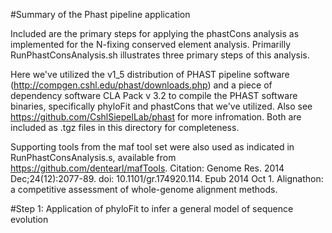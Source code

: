#Summary of the Phast pipeline application

Included are the primary steps for applying the phastCons analysis as implemented for the N-fixing conserved element analysis. Primarilly RunPhastConsAnalysis.sh illustrates three primary steps of this analysis. 

Here we've utilized the v1_5 distribution of PHAST pipeline software (http://compgen.cshl.edu/phast/downloads.php) and a piece of dependency software CLA Pack v 3.2 to compile the PHAST software binaries, specifically phyloFit and phastCons that  we've utilized. Also see https://github.com/CshlSiepelLab/phast for more infromation. Both are included as .tgz files in this directory for completeness. 

Supporting tools from the maf tool set were also used as indicated in RunPhastConsAnalysis.s, available from https://github.com/dentearl/mafTools. Citation:
Genome Res. 2014 Dec;24(12):2077-89. doi: 10.1101/gr.174920.114. Epub 2014 Oct 1. Alignathon: a competitive assessment of whole-genome alignment methods.

#Step 1: Application of phyloFit to infer a general model of sequence evolution

